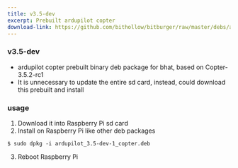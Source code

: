 ```yaml
---
title: v3.5-dev
excerpt: Prebuilt ardupilot copter
download-link: https://github.com/bithollow/bitburger/raw/master/debs/ardupilot_3.5-dev-1_copter.deb
---
```


### v3.5-dev
- ardupilot copter prebuilt binary deb package for bhat, based on Copter-3.5.2-rc1
- It is unnecessary to update the entire sd card, instead, could download this prebuilt and install

### usage
1. Download it into Raspberry Pi sd card
2. Install on Raspberry Pi like other deb packages
  ```shell
  $ sudo dpkg -i ardupilot_3.5-dev-1_copter.deb
  ```
3. Reboot Raspberry Pi
